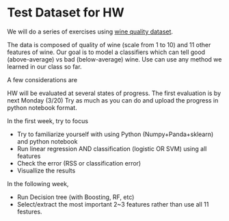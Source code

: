 # Test Dataset for HW

We will do a series of exercises using [wine quality dataset](https://archive.ics.uci.edu/ml/datasets/Wine+Quality).

The data is composed of quality of wine (scale from 1 to 10) and 11 other features of wine. Our goal is to model
a classifiers which can tell good (above-average) vs bad (below-average) wine. Use can use any method we learned in our class so far.

A few considerations are

HW will be evaluated at several states of progress. The first evaluation is by next Monday (3/20)
Try as much as you can do and upload the progress in python notebook format.

In the first week, try to focus

* Try to familiarize yourself with using Python (Numpy+Panda+sklearn) and python notebook
* Run linear regression AND classification (logistic OR SVM) using all features
* Check the error (RSS or classification error)
* Visuallize the results

In the following week, 

* Run Decision tree (with Boosting, RF, etc)
* Select/extract the most important 2~3 features rather than use all 11 festures.


